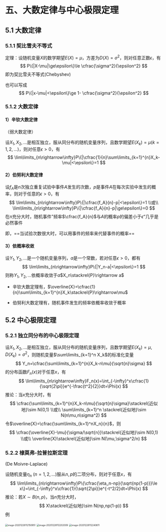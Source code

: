 # 五、大数定律与中心极限定理

## 5.1 大数定律

### 5.1.1 契比雪夫不等式

定理：设随机变量$X$的数学期望$E(X)=\mu$，方差为$D(X)=\sigma^2$，则对任意正数$\epsilon$，有
$$
P\{|X-\mu|\ge\epsilon\}\le \cfrac{\sigma^2}{\epsilon^2}
$$
即为契比雪夫不等式(Chebyshev)

也可以写成
$$
P\{|x-\mu|<\epsilon\}\ge 1- \cfrac{\sigma^2}{\epsilon^2}
$$

### 5.1.2 大数定律

#### 1）辛钦大数定律

（弱大数定律）

设$X_1,X_2,\ldots$是相互独立，服从同分布的随机变量序列，且数学期望$E(X_k)=\mu(k=1,2,\ldots)$，则对任意$\epsilon>0$，有
$$
\lim\limits_{n\rightarrow\infty}P\{|\cfrac{1}{n}\sum\limits_{k=1}^{n}X_k-\mu|<\epsilon\}=1
$$


#### 2）伯努利大数定律

设$f_A$是$n$次独立重复试验中事件$A$发生的次数，$p$是事件$A$在每次实验中发生的概率，则对于任意的$\epsilon>0$，有
$$
\lim\limits_{n\rightarrow\infty}P\{|\cfrac{f_A}{n}-p|<\epsilon\}=1 \\或\\
\lim\limits_{n\rightarrow\infty}P\{|\cfrac{f_A}{n}-p|\ge\epsilon\}=0
$$
在$n$充分大时，随机事件”频率$\cfrac{f_A}{n}$与$A$的概率$p$的偏差小于$\epsilon$“几乎是必然事件

即，==当试验次数很大时，可以用事件的频率来代替事件的概率==

#### 3）依概率收敛

设$Y_1,Y_2,\ldots$是一个随机变量序列，$a$是一个常数，若对任意$\epsilon>0$，都有
$$
\lim\limits_{n\rightarrow\infty}P\{|Y_n-a|<\epsilon\}=1
$$
则称$Y_1,Y_2,\ldots$依概率收敛于$a$$X_n\stackrel{P}\rightarrow a$

- 辛钦大数定理有，$\overline{X}=\cfrac{1}{n}\sum\limits_{k=1}^{n}X_k\stackrel{P}\rightarrow\mu$

- 伯努利大数定理有，随机事件发生的频率依概率收敛于概率

## 5.2 中心极限定理

### 5.2.1 独立同分布的中心极限定理

设$X_1,X_2,\ldots$是相互独立，服从同分布的随机变量序列，且数学期望$E(X_k)=\mu,D(X_k)=\sigma^2$，则随机变量$\sum\limits_{k=1}^n X_k$的标准化变量
$$
Y_n=\cfrac{\sum\limits_{k=1}^{n}X_k-n\mu}{\sqrt{n}\sigma}
$$
的分布函数$F_n(x)$对于任意$x$，有
$$
\lim\limits_{n\rightarrow\infty}F_n(x)=\int_{-\infty}^x\cfrac{1}{\sqrt{2\pi}}e^{-\frac{t^2}{2}}dt=\Phi(x)
$$
推论：当$x$充分大时，有
$$
\cfrac{\sum\limits_{k=1}^{n}X_k-n\mu}{\sqrt{n}\sigma}\stackrel{近似地}\sim N(0,1) \\或\\
\sum\limits_{k=1}^n \stackrel{近似地}\sim N(n\mu,n\sigma^2)
$$
令$\overline{X}=\cfrac{\sum\limits_{k=1}^nX_n}{n}$，则
$$
\cfrac{\overline{X}-\mu}{\sigma/\sqrt{n}}\stackrel{近似地}\sim N(0,1) \\或\\
\overline{X}\stackrel{近似地}\sim N(\mu,\sigma^2/n)
$$

### 5.2.2 棣莫弗-拉普拉斯定理

(De Moivre-Laplace)

设随机变量$\eta_n \ (n=1,2,\ldots)$服从$n,p$的二项分布，则对于任意$x$，有
$$
\lim\limits_{n\rightarrow\infty}P\{\cfrac{\eta_n-np}{\sqrt{np(1-p)}}\le x\}=\int_{-\infty}^x\cfrac{1}{\sqrt{2\pi}}e^{-t^2/2}dt=\Phi(x)
$$
推论：若$X\sim B(n,p)$，当$n$充分大时，
$$
X\stackrel{近似地}\sim N(np,np(1-p))
$$
例

<img src="https://trou.oss-cn-shanghai.aliyuncs.com/img/image-20201228112150951.png" alt="image-20201228112150951" style="zoom: 50%;" />

<img src="https://trou.oss-cn-shanghai.aliyuncs.com/img/image-20201228112202009.png" alt="image-20201228112202009" style="zoom: 50%;" />

<img src="C:\Users\13759\AppData\Roaming\Typora\typora-user-images\image-20201228112240611.png" alt="image-20201228112240611" style="zoom:50%;" />